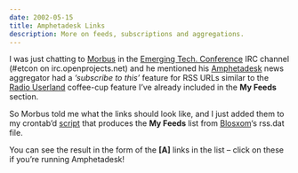 ```yaml
---
date: 2002-05-15
title: Amphetadesk Links
description: More on feeds, subscriptions and aggregations.
---
```

I was just chatting to [Morbus](http://www.disobey.com/) in the [Emerging Tech. Conference](http://www.oreillynet.com/et2002) IRC channel (#etcon on irc.openprojects.net) and he mentioned his [Amphetadesk](http://www.amphetadesk.com/) news aggregator had a *‘subscribe to this’* feature for RSS URLs similar to the [Radio Userland](http://radio.userland.com/) coffee-cup feature I’ve already included in the **My Feeds** section.

So Morbus told me what the links should look like, and I just added them to my crontab’d [script](http://www.pipetree.com.wstub.archive.org/%7Edj/rss.pl) that produces the **My Feeds** list from [Blosxom](http://www.oreillynet.com/%7Erael/lang/perl/blosxom)‘s rss.dat file.

You can see the result in the form of the **[A]** links in the list – click on these if you’re running Amphetadesk!
